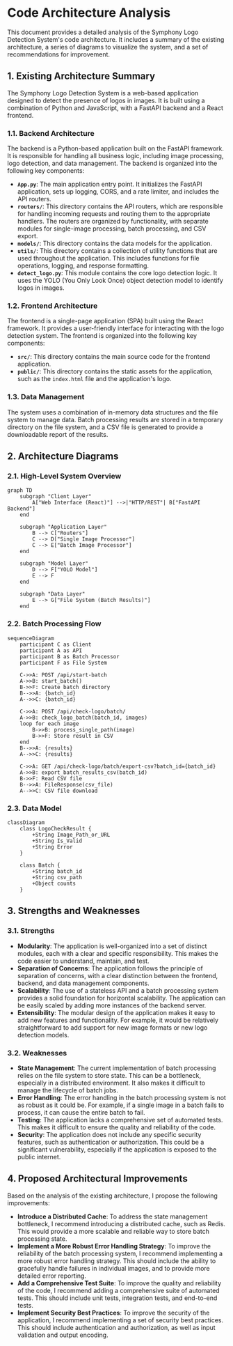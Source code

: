 # Code Architecture Analysis

This document provides a detailed analysis of the Symphony Logo Detection System's code architecture. It includes a summary of the existing architecture, a series of diagrams to visualize the system, and a set of recommendations for improvement.

## 1. Existing Architecture Summary

The Symphony Logo Detection System is a web-based application designed to detect the presence of logos in images. It is built using a combination of Python and JavaScript, with a FastAPI backend and a React frontend.

### 1.1. Backend Architecture

The backend is a Python-based application built on the FastAPI framework. It is responsible for handling all business logic, including image processing, logo detection, and data management. The backend is organized into the following key components:

*   **`App.py`**: The main application entry point. It initializes the FastAPI application, sets up logging, CORS, and a rate limiter, and includes the API routers.
*   **`routers/`**: This directory contains the API routers, which are responsible for handling incoming requests and routing them to the appropriate handlers. The routers are organized by functionality, with separate modules for single-image processing, batch processing, and CSV export.
*   **`models/`**: This directory contains the data models for the application.
*   **`utils/`**: This directory contains a collection of utility functions that are used throughout the application. This includes functions for file operations, logging, and response formatting.
*   **`detect_logo.py`**: This module contains the core logo detection logic. It uses the YOLO (You Only Look Once) object detection model to identify logos in images.

### 1.2. Frontend Architecture

The frontend is a single-page application (SPA) built using the React framework. It provides a user-friendly interface for interacting with the logo detection system. The frontend is organized into the following key components:

*   **`src/`**: This directory contains the main source code for the frontend application.
*   **`public/`**: This directory contains the static assets for the application, such as the `index.html` file and the application's logo.

### 1.3. Data Management

The system uses a combination of in-memory data structures and the file system to manage data. Batch processing results are stored in a temporary directory on the file system, and a CSV file is generated to provide a downloadable report of the results.
## 2. Architecture Diagrams

### 2.1. High-Level System Overview

```mermaid
graph TD
    subgraph "Client Layer"
        A["Web Interface (React)"] -->|"HTTP/REST"| B["FastAPI Backend"]
    end

    subgraph "Application Layer"
        B --> C["Routers"]
        C --> D["Single Image Processor"]
        C --> E["Batch Image Processor"]
    end

    subgraph "Model Layer"
        D --> F["YOLO Model"]
        E --> F
    end

    subgraph "Data Layer"
        E --> G["File System (Batch Results)"]
    end
```
### 2.2. Batch Processing Flow

```mermaid
sequenceDiagram
    participant C as Client
    participant A as API
    participant B as Batch Processor
    participant F as File System

    C->>A: POST /api/start-batch
    A->>B: start_batch()
    B->>F: Create batch directory
    B-->>A: {batch_id}
    A-->>C: {batch_id}

    C->>A: POST /api/check-logo/batch/
    A->>B: check_logo_batch(batch_id, images)
    loop for each image
        B->>B: process_single_path(image)
        B->>F: Store result in CSV
    end
    B-->>A: {results}
    A-->>C: {results}

    C->>A: GET /api/check-logo/batch/export-csv?batch_id={batch_id}
    A->>B: export_batch_results_csv(batch_id)
    B->>F: Read CSV file
    B-->>A: FileResponse(csv_file)
    A-->>C: CSV file download
```
### 2.3. Data Model

```mermaid
classDiagram
    class LogoCheckResult {
        +String Image_Path_or_URL
        +String Is_Valid
        +String Error
    }

    class Batch {
        +String batch_id
        +String csv_path
        +Object counts
    }
```
## 3. Strengths and Weaknesses

### 3.1. Strengths

*   **Modularity**: The application is well-organized into a set of distinct modules, each with a clear and specific responsibility. This makes the code easier to understand, maintain, and test.
*   **Separation of Concerns**: The application follows the principle of separation of concerns, with a clear distinction between the frontend, backend, and data management components.
*   **Scalability**: The use of a stateless API and a batch processing system provides a solid foundation for horizontal scalability. The application can be easily scaled by adding more instances of the backend server.
*   **Extensibility**: The modular design of the application makes it easy to add new features and functionality. For example, it would be relatively straightforward to add support for new image formats or new logo detection models.

### 3.2. Weaknesses

*   **State Management**: The current implementation of batch processing relies on the file system to store state. This can be a bottleneck, especially in a distributed environment. It also makes it difficult to manage the lifecycle of batch jobs.
*   **Error Handling**: The error handling in the batch processing system is not as robust as it could be. For example, if a single image in a batch fails to process, it can cause the entire batch to fail.
*   **Testing**: The application lacks a comprehensive set of automated tests. This makes it difficult to ensure the quality and reliability of the code.
*   **Security**: The application does not include any specific security features, such as authentication or authorization. This could be a significant vulnerability, especially if the application is exposed to the public internet.
## 4. Proposed Architectural Improvements

Based on the analysis of the existing architecture, I propose the following improvements:

*   **Introduce a Distributed Cache**: To address the state management bottleneck, I recommend introducing a distributed cache, such as Redis. This would provide a more scalable and reliable way to store batch processing state.
*   **Implement a More Robust Error Handling Strategy**: To improve the reliability of the batch processing system, I recommend implementing a more robust error handling strategy. This should include the ability to gracefully handle failures in individual images, and to provide more detailed error reporting.
*   **Add a Comprehensive Test Suite**: To improve the quality and reliability of the code, I recommend adding a comprehensive suite of automated tests. This should include unit tests, integration tests, and end-to-end tests.
*   **Implement Security Best Practices**: To improve the security of the application, I recommend implementing a set of security best practices. This should include authentication and authorization, as well as input validation and output encoding.